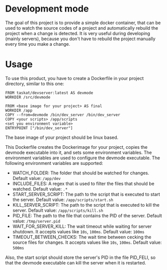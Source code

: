 # Development mode
The goal of this project is to provide a simple docker container, that can be used to watch the source codes of a project and automatically rebuild the project when a change is detected. It is very useful during developing (mainly servers), because you don't have to rebuild the project manually every time you make a change.

# Usage

To use this product, you have to create a Dockerfile in your project directory, similar to this one:
```
FROM taskat/devserver:latest AS devmode
WORKDIR /src/devmode

FROM <base image for your project> AS final
WORKDIR /app
COPY --from=devmode /bin/dev_server /bin/dev_server
COPY <your scripts> /app/scripts
<set you environment variable>
ENTRYPOINT ["/bin/dev_server"]
```

The base image of your project should be linux based.

This Dockerfile creates the Dockerimage for your project, copies the devmode executable into it, and sets some environment variables. The environment variables are used to configure the devmode executable. The following environment variables are supported:
- WATCH_FOLDER: The folder that should be watched for changes. Default value: ```/app/dev```
- INCLUDE_FILES: A regex that is used to filter the files that should be watched. Default value: ```.*```
- START_SERVER_SCRIPT: The path to the script that is executed to start the server. Default value: ```/app/scripts/start.sh```
- KILL_SERVER_SCRIPT: The path to the script that is executed to kill the server. Default value: ```/app/scripts/kill.sh```
- PID_FILE: The path to the file that contains the PID of the server. Default value: ```/tmp/server.pid```
- WAIT_FOR_SERVER_KILL: The wait timeout while waiting for server shutdown. It accepts values like ```10s```, ```100ms```. Default value: ```100ms```
- TIMEOUT_BETWEEN_CHECKS: The wait time between cecking the source files for changes. It accepts values like ```10s```, ```100ms```. Default value: ```500ms```

Also, the start script should store the server's PID in the file PID_FELI, so that the devmode executable can kill the server when it is restarted.